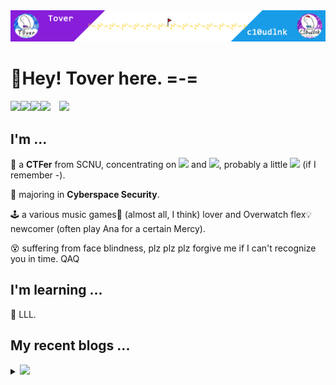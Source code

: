 <img src="headPic_Tover.png" />

# 🎇Hey! Tover here. =-=

<a href="https://tover.xyz/" target="_blank"><img src="https://img.shields.io/badge/-📜 Tover's Blog-blue?style=flat-square"></a><a href="https://c10udlnk.top/" target="_blank"><img src="https://img.shields.io/badge/-📜 c10udlnk's Blog-blueviolet?style=flat-square"></a><a href="https://github.com/ToverPomelo" target="_blank"><img src="https://img.shields.io/badge/-github-black?logo=github&style=flat-square"></a><a href="https://0xffff.one/u/Tover" target="_blank"><img src="https://img.shields.io/badge/-💻 0xffff-e8ecf3?style=flat-square"></a>&emsp;<img src="https://komarev.com/ghpvc/?username=Tover&style=plastic&color=red" />

## I'm ...

🚩 a **CTFer** from SCNU, concentrating on <img src="https://img.shields.io/static/v1?label=&&message=Crypto&style=social"> and <img src="https://img.shields.io/static/v1?label=&message=Misc&style=social">, probably a little <img src="https://img.shields.io/static/v1?label=&message=PWN&style=social"> (if I remember -).

🧭 majoring in **Cyberspace Security**.

🕹 a various music games🎼 (almost all, I think) lover and Overwatch flex💡 newcomer (often play Ana for a certain Mercy).

😵 suffering from face blindness, plz plz plz forgive me if I can't recognize you in time. QAQ

## I'm learning ...

📍 LLL.

## My recent blogs ...

<details>
  <summary><img src="https://img.shields.io/badge/-📢 Click to view more!-blue?style=for-the-badge"></summary>
  <!-- BLOG-POST-LIST:START -->
$newlin🎆 Mar 01, 2022: [2022 SUSCTF的两道半密码题WP](https://tover.xyz/p/2022-SUSCTF-Crypto/)
$newlin🎆 Feb 10, 2022: [maiPad Plus的simai谱面制作](https://tover.xyz/p/maiPad-simai/)
$newlin🎆 Jan 25, 2022: [2022HWS冬令营预选赛的Elgamal](https://tover.xyz/p/2022-HWSwinter-Elgamal/)
$newlin🎆 Jan 24, 2022: [DeemoⅡ音频及MIDI提取](https://tover.xyz/p/Deemo2-Song-MIDI/)
$newlin🎆 Nov 24, 2021: [华南师范大学HSCTF2021部分Writeup（官方）](https://tover.xyz/p/hsctf-2021-fresh-wp/)
$newlin🎆 Nov 08, 2021: [aircrack-ng+hashcat的wifi口令爆破](https://tover.xyz/p/aircrack-ng-wifi/)
$newlin🎆 Nov 04, 2021: [EasyCrypt编译安装踩坑记录](https://tover.xyz/p/easy-crypt-install/)
$newlin🎆 Nov 02, 2021: [EasyCrypt文档编译踩坑记录](https://tover.xyz/p/easy-crypt-tex/)
$newlin🎆 Oct 17, 2021: [2021-ByteCTF的Overheard](https://tover.xyz/p/2021-ByteCTF-Overheard/)
$newlin🎆 Oct 13, 2021: [2021广东省强网杯的DLP](https://tover.xyz/p/dlp-gdqwb/)<!-- BLOG-POST-LIST:END -->
</details>
